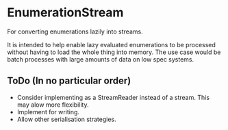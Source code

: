 # EnumerationStream
For converting enumerations lazily into streams.

It is intended to help enable lazy evaluated enumerations to be processed without having to load the whole thing into memory.
The use case would be batch processes with large amounts of data on low spec systems.

## ToDo (In no particular order)
* Consider implementing as a StreamReader instead of a stream. This may alow more flexibility.
* Implement for writing.
* Allow other serialisation strategies.
